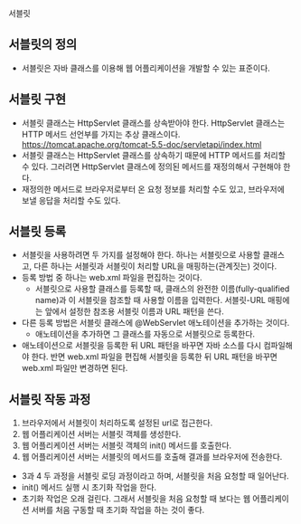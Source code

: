 서블릿

## 서블릿의 정의
- 서블릿은 자바 클래스를 이용해 웹 어플리케이션을 개발할 수 있는 표준이다.

## 서블릿 구현
- 서블릿 클래스는 HttpServlet 클래스를 상속받아야 한다. HttpServlet 클래스는 HTTP 메서드 선언부를 가지는 추상 클래스이다.  https://tomcat.apache.org/tomcat-5.5-doc/servletapi/index.html
- 서블릿 클래스는 HttpServlet 클래스를 상속하기 때문에 HTTP 메서드를 처리할 수 있다. 그러려면 HttpServlet 클래스에 정의된 메서드를 재정의해서 구현해야 한다.
- 재정의한 메서드로 브라우저로부터 온 요청 정보를 처리할 수도 있고, 브라우저에 보낼 응답을 처리할 수도 있다.

## 서블릿 등록
- 서블릿을 사용하려면 두 가지를 설정해야 한다. 하나는 서블릿으로 사용할 클래스고, 다른 하나는 서블릿과 서블릿이 처리할 URL을 매핑하는(관계짓는) 것이다.
- 등록 방법 중 하나는 web.xml 파일을 편집하는 것이다.
  + 서블릿으로 사용할 클래스를 등록할 때, 클래스의 완전한 이름(fully-qualified name)과 이 서블릿을 참조할 때 사용할 이름을 입력한다. 서블릿-URL 매핑에는 앞에서 설정한 참조용 서블릿 이름과 URL 패턴을 쓴다.
- 다른 등록 방법은 서블릿 클래스에 @WebServlet 애노테이션을 추가하는 것이다.
  + 애노테이션을 추가하면 그 클래스를 자동으로 서블릿으로 등록한다.
- 애노테이션으로 서블릿을 등록한 뒤 URL 패턴을 바꾸면 자바 소스를 다시 컴파일해야 한다. 반면 web.xml 파일을 편집해 서블릿을 등록한 뒤 URL 패턴을 바꾸면 web.xml 파일만 변경하면 된다.

## 서블릿 작동 과정
1. 브라우저에서 서블릿이 처리하도록 설정된 url로 접근한다.
2. 웹 어플리케이션 서버는 서블릿 객체를 생성한다.
3. 웹 어플리케이션 서버는 서블릿 객체의 init() 메서드를 호출한다.
4. 웹 어플리케이션 서버는 서블릿의 메서드를 호출해 결과를 브라우저에 전송한다.
- 3과 4 두 과정을 서블릿 로딩 과정이라고 하며, 서블릿을 처음 요청할 때 일어난다.
- init() 메서드 실행 시 초기화 작업을 한다.
- 초기화 작업은 오래 걸린다. 그래서 서블릿을 처음 요청할 때 보다는 웹 어플리케이션 서버를 처음 구동할 때 초기화 작업을 하는 것이 좋다.